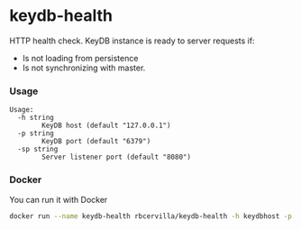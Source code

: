 # keydb-health
HTTP health check. KeyDB instance is ready to server requests if:
- Is not loading from persistence
- Is not synchronizing with master.

### Usage

```
Usage:
  -h string
    	KeyDB host (default "127.0.0.1")
  -p string
    	KeyDB port (default "6379")
  -sp string
    	Server listener port (default "8080")
```

### Docker

You can run it with Docker

```sh
docker run --name keydb-health rbcervilla/keydb-health -h keydbhost -p 6379
```